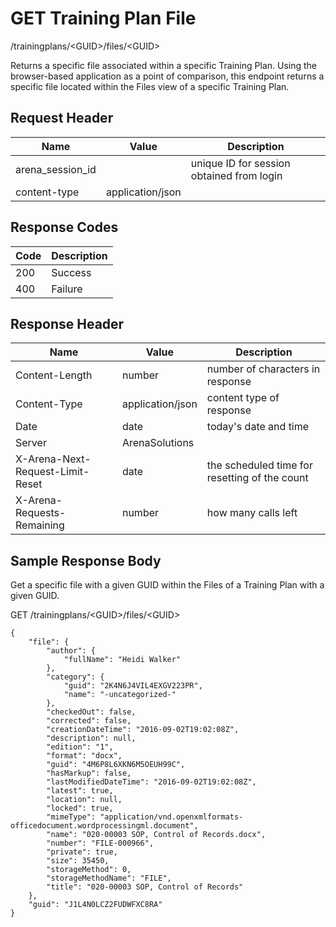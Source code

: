 # GET Training Plan File
/trainingplans/&lt;GUID&gt;/files/&lt;GUID&gt;

Returns a specific file associated within a specific Training Plan. Using the browser-based application as a point of comparison, this endpoint returns a specific file located within the Files view of a specific Training Plan.

## Request Header

| Name  | Value  | Description  |
|  --- |  --- |  --- | 
| arena_session_id  |   | unique ID for session obtained from login  |
| content-type  | application/json  |   |

## Response Codes

| Code  | Description  |
|  --- |  --- | 
| 200  | Success  |
| 400  | Failure  |

## Response Header

| Name  | Value  | Description  |
|  --- |  --- |  --- | 
| Content-Length  | number  | number of characters in response  |
| Content-Type  | application/json  | content type of response  |
| Date  | date  | today's date and time  |
| Server  | ArenaSolutions  |   |
| X-Arena-Next-Request-Limit-Reset   | date  | the scheduled time for resetting of the count  |
| X-Arena-Requests-Remaining   | number  | how many calls left  |

## Sample Response Body
Get a specific file with a given GUID within the Files of a  Training Plan with a given GUID.

GET /trainingplans/&lt;GUID&gt;/files/&lt;GUID&gt;

```
{
    "file": {
        "author": {
            "fullName": "Heidi Walker"
        },
        "category": {
            "guid": "2K4N6J4VIL4EXGV223PR",
            "name": "-uncategorized-"
        },
        "checkedOut": false,
        "corrected": false,
        "creationDateTime": "2016-09-02T19:02:08Z",
        "description": null,
        "edition": "1",
        "format": "docx",
        "guid": "4M6P8L6XKN6M5OEUH99C",
        "hasMarkup": false,
        "lastModifiedDateTime": "2016-09-02T19:02:08Z",
        "latest": true,
        "location": null,
        "locked": true,
        "mimeType": "application/vnd.openxmlformats-officedocument.wordprocessingml.document",
        "name": "020-00003 SOP, Control of Records.docx",
        "number": "FILE-000966",
        "private": true,
        "size": 35450,
        "storageMethod": 0,
        "storageMethodName": "FILE",
        "title": "020-00003 SOP, Control of Records"
    },
    "guid": "J1L4N0LCZ2FUDWFXC8RA"
}
```

